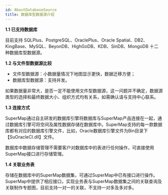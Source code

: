 ```yaml
---
id: AboutDatabaseSource
title: 数据库型数据源介绍
---
```

**1.1 已支持数据库**

目前支持 SQLPlus、PostgreSQL、OraclePlus、Oracle
Spatial、DB2、KingBase、MySQL、BeyonDB、HighGoDB、KDB、SinDB、MongoDB 十二种数据库型数据源。

**1.2 与文件型数据源比较**

  * 文件型数据源：小数据量情况下地图显示更快，数据迁移方便；
  * 数据库型数据源：支持并发。

如果数据量非常大，是否一定不能使用文件型数据源，这一问题并不确定，数据源类型的选择和最终数据大小、组织方式均有关系，如需确认请与支持中心联系。

**1.3 连接方式**

SuperMap通过自主研发的数据库引擎将数据库与SuperMap产品连接在一起，通过数据库引擎可将空间及属性数据存储在数据库中。SuperMap支持的每一款数据库都有对应的数据库引擎文件，比如，Oracle数据库引擎文件为Bin目录下【SuOracleCI.dll】文件。

数据库中数据存储管理不需要客户对数据库中的表进行任何操作，可直接使用SuperMap接口进行存储管理。

**1.4 关联业务表**

存储在数据库中的SuperMap数据集，可通过SuperMap中已有接口进行操作。SuperMap中提供了相应接口，实现业务表与SuperMap数据集之间的关联查询及关联制作专题图，目前支持一对一的关联，不支持一对多及多对多。


